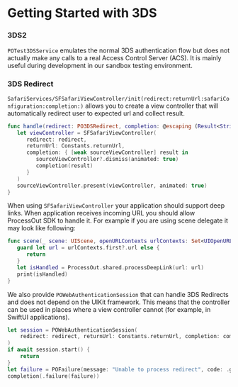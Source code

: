 # Getting Started with 3DS

### 3DS2

``POTest3DSService`` emulates the normal 3DS authentication flow but does not actually make any calls to a real
Access Control Server (ACS). It is mainly useful during development in our sandbox testing environment.

### 3DS Redirect

``SafariServices/SFSafariViewController/init(redirect:returnUrl:safariConfiguration:completion:)`` allows you to create
a view controller that will automatically redirect user to expected url and collect result.

```swift
func handle(redirect: PO3DSRedirect, completion: @escaping (Result<String, POFailure>) -> Void) {
   let viewController = SFSafariViewController(
      redirect: redirect,
      returnUrl: Constants.returnUrl,
      completion: { [weak sourceViewController] result in
         sourceViewController?.dismiss(animated: true)
         completion(result)
      }
   )
   sourceViewController.present(viewController, animated: true)
}
```

When using `SFSafariViewController` your application should support deep links. When
application receives incoming URL you should allow ProcessOut SDK to handle it. For example
if you are using scene delegate it may look like following:

```swift
func scene(_ scene: UIScene, openURLContexts urlContexts: Set<UIOpenURLContext>) {
   guard let url = urlContexts.first?.url else {
      return
   }
   let isHandled = ProcessOut.shared.processDeepLink(url: url)
   print(isHandled)
}
```

We also provide ``POWebAuthenticationSession`` that can handle 3DS Redirects and does not depend on the UIKit framework.
This means that the controller can be used in places where a view controller cannot (for example, in SwiftUI
applications).

```swift
let session = POWebAuthenticationSession(
    redirect: redirect, returnUrl: Constants.returnUrl, completion: completion
)
if await session.start() {
    return
}
let failure = POFailure(message: "Unable to process redirect", code: .generic(.mobile))
completion(.failure(failure))
```

